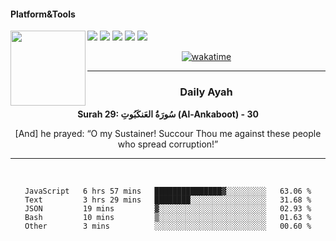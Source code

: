 #### Platform&Tools

[![](https://img.shields.io/badge/-NPM-cb3837?style=flat-square&logo=npm&logoColor=white)](https://npmjs.com/)
[![](https://img.shields.io/badge/PHP-777BB4?style=flat-square&logo=php&logoColor=white)](https://nodejs.org/)
[![](https://img.shields.io/badge/Julia-9558B2?style=flat-square&logo=julia&logoColor=white)](https://nodejs.org/)
<img src="https://avatars.githubusercontent.com/u/31664438?v=4" width="120" align="left">
[![](https://img.shields.io/badge/-Node.js-43853d?style=flat-square&logo=node.js&logoColor=ffffff)](https://nodejs.org/)
[![](https://img.shields.io/badge/Visual_Studio_Code-0078D4?style=flat-square&logo=visual%20studio%20code&logoColor=white)](https://nodejs.org/)

<center>

[![wakatime](https://wakatime.com/badge/user/87646243-158a-4241-a3cb-668e1fa2dbb8.svg)](https://wakatime.com/@87646243-158a-4241-a3cb-668e1fa2dbb8)
               

_______ 
### Daily Ayah

<!--START_SECTION:quran-->

**Surah 29: سُورَةُ العَنكَبُوتِ (Al-Ankaboot) - 30**

[And] he prayed: “O my Sustainer! Succour Thou me against these people who spread corrup­tion!”
 <!--END_SECTION:quran-->

  
                       
                                             
_______

&nbsp;&nbsp;     &nbsp;&nbsp;    &nbsp;&nbsp;   &nbsp;&nbsp;
 
<!--START_SECTION:waka-->

```text
JavaScript   6 hrs 57 mins   ███████████████▓░░░░░░░░░   63.06 %
Text         3 hrs 29 mins   ████████░░░░░░░░░░░░░░░░░   31.68 %
JSON         19 mins         ▓░░░░░░░░░░░░░░░░░░░░░░░░   02.93 %
Bash         10 mins         ▒░░░░░░░░░░░░░░░░░░░░░░░░   01.63 %
Other        3 mins          ░░░░░░░░░░░░░░░░░░░░░░░░░   00.60 %
```

<!--END_SECTION:waka-->
